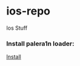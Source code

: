 # ios-repo
Ios Stuff

### Install palera1n loader:
[Install](itms-services://?action=download-manifest&url=https://raw.githubusercontent.com/Lrdsnow/ios-repo/main/jailbreak/palera1n.plist)
